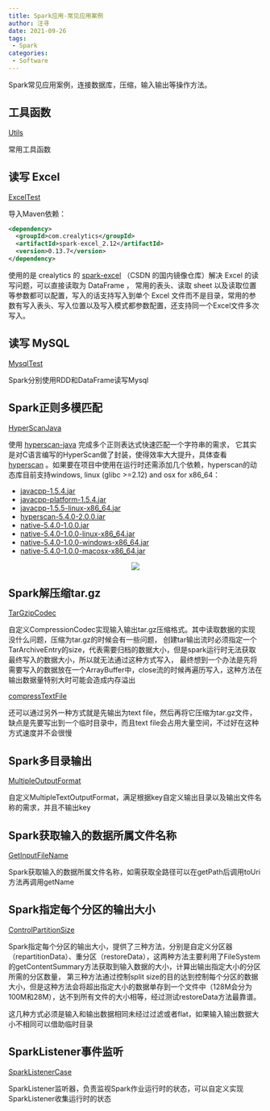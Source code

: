 ```yaml
---
title: Spark应用-常见应用案例
author: 汪寻
date: 2021-09-26
tags:
 - Spark
categories:
 - Software
---
```


Spark常见应用案例，连接数据库，压缩，输入输出等操作方法。

<!-- more -->

## 工具函数
[Utils](https://github.com/w749/bigdata-example/blob/master/spark-test/src/main/scala/org/example/spark/Utils.scala)

常用工具函数

## 读写 Excel
[ExcelTest](https://github.com/w749/bigdata-example/blob/master/spark-test/src/main/scala/org/example/spark/io/ExcelTest.scala)

导入Maven依赖：

```xml
<dependency>
  <groupId>com.crealytics</groupId>
  <artifactId>spark-excel_2.12</artifactId>
  <version>0.13.7</version>
</dependency>
```

使用的是 crealytics 的 [spark-excel]((https://codechina.csdn.net/mirrors/crealytics/spark-excel)) （CSDN 的国内镜像仓库）解决 Excel 的读写问题，可以直接读取为 DataFrame ，
常用的表头、读取 sheet 以及读取位置等参数都可以配置，写入的话支持写入到单个 Excel 文件而不是目录，常用的参数有写入表头、写入位置以及写入模式都参数配置，还支持同一个Excel文件多次写入。

## 读写 MySQL
[MysqlTest](https://github.com/w749/bigdata-example/blob/master/spark-test/src/main/scala/org/example/spark/io/MysqlTest.scala)

Spark分别使用RDD和DataFrame读写Mysql

## Spark正则多模匹配
[HyperScanJava](https://github.com/w749/bigdata-example/blob/master/spark-test/src/main/scala/org/example/spark/cases/HyperScanJava.scala)

使用 [hyperscan-java](https://github.com/gliwka/hyperscan-java) 完成多个正则表达式快速匹配一个字符串的需求，
它其实是对C语言编写的HyperScan做了封装，使得效率大大提升，具体查看 [hyperscan](https://github.com/intel/hyperscan) 。如果要在项目中使用在运行时还需添加几个依赖，hyperscan的动态库目前支持windows, linux (glibc >=2.12) and osx for x86_64：
- [javacpp-1.5.4.jar](https://repo1.maven.org/maven2/org/bytedeco/javacpp/1.5.4/javacpp-1.5.4.jar)
- [javacpp-platform-1.5.4.jar](https://repo1.maven.org/maven2/org/bytedeco/javacpp-platform/1.5.4/javacpp-platform-1.5.4.jar)
- [javacpp-1.5.5-linux-x86_64.jar](https://repo1.maven.org/maven2/org/bytedeco/javacpp/1.5.5/javacpp-1.5.5-linux-x86.jar)
- [hyperscan-5.4.0-2.0.0.jar](https://repo1.maven.org/maven2/com/gliwka/hyperscan/hyperscan/5.4.0-2.0.0/hyperscan-5.4.0-2.0.0.jar)
- [native-5.4.0-1.0.0.jar](https://repo1.maven.org/maven2/com/gliwka/hyperscan/native/5.4.0-1.0.0/native-5.4.0-1.0.0.jar)
- [native-5.4.0-1.0.0-linux-x86_64.jar](https://repo1.maven.org/maven2/com/gliwka/hyperscan/native/5.4.0-1.0.0/native-5.4.0-1.0.0-linux-x86_64.jar)
- [native-5.4.0-1.0.0-windows-x86_64.jar](https://repo1.maven.org/maven2/com/gliwka/hyperscan/native/5.4.0-1.0.0/native-5.4.0-1.0.0-windows-x86_64.jar)
- [native-5.4.0-1.0.0-macosx-x86_64.jar](https://repo1.maven.org/maven2/com/gliwka/hyperscan/native/5.4.0-1.0.0/native-5.4.0-1.0.0-macosx-x86_64.jar)

<div align=center><img src="16657181106060.png"></div>

## Spark解压缩tar.gz
[TarGzipCodec](https://github.com/w749/bigdata-example/blob/master/spark-test/src/main/scala/org/example/spark/cases/TarGzipCodec.scala)

自定义CompressionCodec实现输入输出tar.gz压缩格式。其中读取数据的实现没什么问题，压缩为tar.gz的时候会有一些问题，
创建tar输出流时必须指定一个TarArchiveEntry的size，代表需要归档的数据大小，但是spark运行时无法获取最终写入的数据大小，所以就无法通过这种方式写入，
最终想到一个办法是先将需要写入的数据放在一个ArrayBuffer中，close流的时候再遍历写入，这种方法在输出数据量特别大时可能会造成内存溢出

[compressTextFile](https://github.com/w749/bigdata-example/blob/master/spark-test/src/main/scala/org/example/spark/cases/TarGzipCodec.scala#L48)

还可以通过另外一种方式就是先输出为text file，然后再将它压缩为tar.gz文件，缺点是先要写出到一个临时目录中，而且text file会占用大量空间，不过好在这种方式速度并不会很慢

## Spark多目录输出
[MultipleOutputFormat](https://github.com/w749/bigdata-example/blob/master/spark-test/src/main/scala/org/example/spark/cases/MultipleOutputFormat.scala)

自定义MultipleTextOutputFormat，满足根据key自定义输出目录以及输出文件名称的需求，并且不输出key

## Spark获取输入的数据所属文件名称
[GetInputFileName](https://github.com/w749/bigdata-example/blob/master/spark-test/src/main/scala/org/example/spark/cases/GetInputFileName.scala)

Spark获取输入的数据所属文件名称，如需获取全路径可以在getPath后调用toUri方法再调用getName

## Spark指定每个分区的输出大小
[ControlPartitionSize](https://github.com/w749/bigdata-example/blob/master/spark-test/src/main/scala/org/example/spark/cases/ControlPartitionSize.scala)

Spark指定每个分区的输出大小，提供了三种方法，分别是自定义分区器（repartitionData）、重分区（restoreData），这两种方法主要利用了FileSystem的getContentSummary方法获取到输入数据的大小，计算出输出指定大小的分区所需的分区数量，
第三种方法通过控制split size的目的达到控制每个分区的数据大小，但是这种方法会将超出指定大小的数据单存到一个文件中（128M会分为100M和28M），达不到所有文件的大小相等，经过测试restoreData方法最靠谱。

这几种方式必须是输入和输出数据相同未经过过滤或者flat，如果输入输出数据大小不相同可以借助临时目录

## SparkListener事件监听
[SparkListenerCase](https://github.com/w749/bigdata-example/blob/master/spark-test/src/main/scala/org/example/spark/cases/SparkListenerCase.scala)

SparkListener监听器，负责监视Spark作业运行时的状态，可以自定义实现SparkListener收集运行时的状态